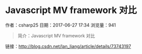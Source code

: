 # Javascript MV framework 对比
作者：csharp25
日期：2017-06-27 17:34
浏览量：941
> 简介：Javascript MV framework 对比

 链接：http://blog.csdn.net/lan_liang/article/details/73743197
